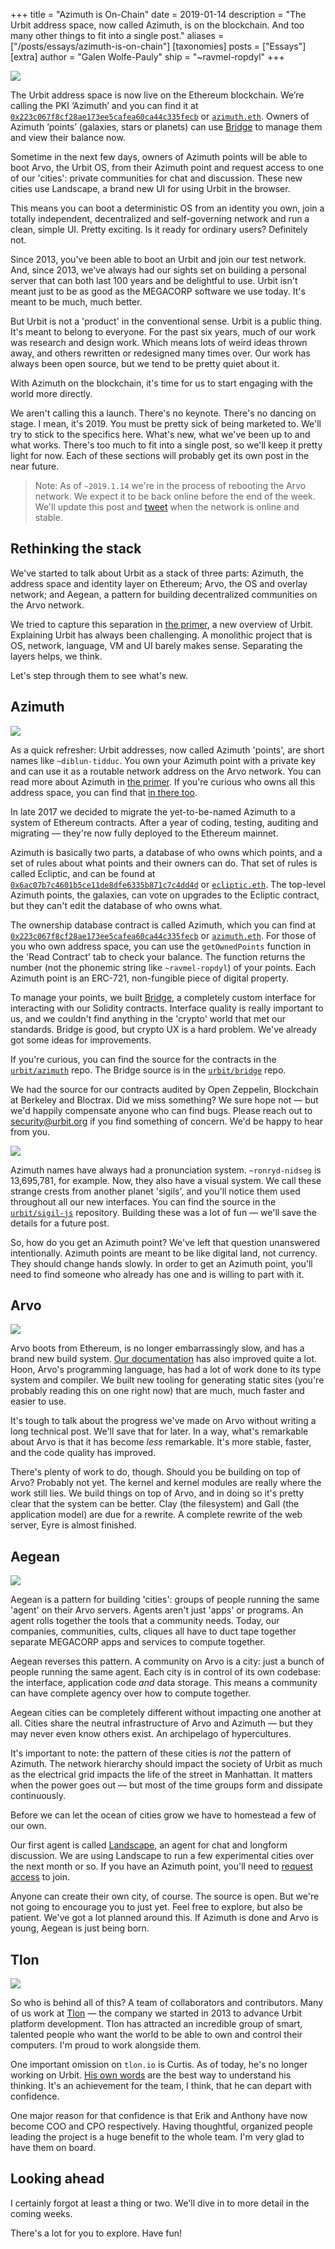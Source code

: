 +++
title = "Azimuth is On-Chain"
date = 2019-01-14
description = "The Urbit address space, now called Azimuth, is on the blockchain. And too many other things to fit into a single post."
aliases = ["/posts/essays/azimuth-is-on-chain"]
[taxonomies]
posts = ["Essays"]
[extra]
author = "Galen Wolfe-Pauly"
ship = "~ravmel-ropdyl"
+++

![](https://media.urbit.org/site/arvo-4.svg)

The Urbit address space is now live on the Ethereum blockchain. We’re calling the PKI ‘Azimuth’ and you can find it at [`0x223c067f8cf28ae173ee5cafea60ca44c335fecb`](https://etherscan.io/address/0x223c067f8cf28ae173ee5cafea60ca44c335fecb) or [`azimuth.eth`](https://etherscan.io/address/azimuth.eth). Owners of Azimuth ‘points’ (galaxies, stars or planets) can use [Bridge](https://github.com/urbit/bridge/releases) to manage them and view their balance now.

Sometime in the next few days, owners of Azimuth points will be able to boot Arvo, the Urbit OS, from their Azimuth point and request access to one of our 'cities': private communities for chat and discussion. These new cities use Landscape, a brand new UI for using Urbit in the browser.

This means you can boot a deterministic OS from an identity you own, join a totally independent, decentralized and self-governing network and run a clean, simple UI. Pretty exciting. Is it ready for ordinary users? Definitely not.

Since 2013, you've been able to boot an Urbit and join our test network. And, since 2013, we've always had our sights set on building a personal server that can both last 100 years and be delightful to use. Urbit isn't meant just to be as good as the MEGACORP software we use today. It's meant to be much, much better.

But Urbit is not a 'product' in the conventional sense. Urbit is a public thing. It's meant to belong to everyone. For the past six years, much of our work was research and design work. Which means lots of weird ideas thrown away, and others rewritten or redesigned many times over. Our work has always been open source, but we tend to be pretty quiet about it.

With Azimuth on the blockchain, it's time for us to start engaging with the world more directly.

We aren't calling this a launch. There's no keynote. There's no dancing on stage. I mean, it's 2019. You must be pretty sick of being marketed to. We'll try to stick to the specifics here. What's new, what we've been up to and what works. There's too much to fit into a single post, so we'll keep it pretty light for now. Each of these sections will probably get its own post in the near future.

> Note: As of `~2019.1.14` we're in the process of rebooting the Arvo network. We expect it to be back online before the end of the week. We'll update this post and [tweet](https://twitter.com/urbit) when the network is online and stable.

## Rethinking the stack

We've started to talk about Urbit as a stack of three parts: Azimuth, the address space and identity layer on Ethereum; Arvo, the OS and overlay network; and Aegean, a pattern for building decentralized communities on the Arvo network.

We tried to capture this separation in [the primer](/primer), a new overview of Urbit. Explaining Urbit has always been challenging. A monolithic project that is OS, network, language, VM and UI barely makes sense. Separating the layers helps, we think.

Let's step through them to see what's new.

## Azimuth

![](https://media.urbit.org/site/bridge-0.png)

As a quick refresher: Urbit addresses, now called Azimuth 'points', are short names like `~diblun-tidduc`. You own your Azimuth point with a private key and can use it as a routable network address on the Arvo network. You can read more about Azimuth in [the primer](/primer#what-azimuth-is). If you're curious who owns all this address space, you can find that [in there too](/primer#azimuth-distribution).

In late 2017 we decided to migrate the yet-to-be-named Azimuth to a system of Ethereum contracts. After a year of coding, testing, auditing and migrating — they're now fully deployed to the Ethereum mainnet.

Azimuth is basically two parts, a database of who owns which points, and a set of rules about what points and their owners can do. That set of rules is called Ecliptic, and can be found at [`0x6ac07b7c4601b5ce11de8dfe6335b871c7c4dd4d`](https://etherscan.io/address/0x6ac07b7c4601b5ce11de8dfe6335b871c7c4dd4d) or [`ecliptic.eth`](https://etherscan.io/address/ecliptic.eth). The top-level Azimuth points, the galaxies, can vote on upgrades to the Ecliptic contract, but they can't edit the database of who owns what.

The ownership database contract is called Azimuth, which you can find at [`0x223c067f8cf28ae173ee5cafea60ca44c335fecb`](https://etherscan.io/address/0x223c067f8cf28ae173ee5cafea60ca44c335fecb) or [`azimuth.eth`](https://etherscan.io/address/azimuth.eth). For those of you who own address space, you can use the `getOwnedPoints` function in the 'Read Contract' tab to check your balance. The function returns the number (not the phonemic string like `~ravmel-ropdyl`) of your points. Each Azimuth point is an ERC-721, non-fungible piece of digital property.

To manage your points, we built [Bridge](https://github.com/urbit/bridge/releases), a completely custom interface for interacting with our Solidity contracts. Interface quality is really important to us, and we couldn't find anything in the 'crypto' world that met our standards. Bridge is good, but crypto UX is a hard problem. We've already got some ideas for improvements.

If you're curious, you can find the source for the contracts in the [`urbit/azimuth`](https://github.com/urbit/azimuth) repo. The Bridge source is in the [`urbit/bridge`](https://github.com/urbit/bridge) repo.

We had the source for our contracts audited by Open Zeppelin, Blockchain at Berkeley and Bloctrax. Did we miss something? We sure hope not — but we'd happily compensate anyone who can find bugs. Please reach out to security@urbit.org if you find something of concern. We'd be happy to hear from you.

![](https://media.urbit.org/site/sigils.svg)

Azimuth names have always had a pronunciation system. `~ronryd-nidseg` is 13,695,781, for example. Now, they also have a visual system. We call these strange crests from another planet 'sigils', and you'll notice them used throughout all our new interfaces. You can find the source in the [`urbit/sigil-js`](https://github.com/urbit/sigil-js) repository. Building these was a lot of fun — we'll save the details for a future post.

So, how do you get an Azimuth point? We've left that question unanswered intentionally. Azimuth points are meant to be like digital land, not currency. They should change hands slowly. In order to get an Azimuth point, you'll need to find someone who already has one and is willing to part with it.

## Arvo

![](https://media.urbit.org/site/fast-lux-3.gif)

Arvo boots from Ethereum, is no longer embarrassingly slow, and has a brand new build system. [Our documentation](https://urbit.org/docs/learn/arvo/hoon) has also improved quite a lot. Hoon, Arvo's programming language, has had a lot of work done to its type system and compiler. We built new tooling for generating static sites (you're probably reading this on one right now) that are much, much faster and easier to use.

It's tough to talk about the progress we've made on Arvo without writing a long technical post. We'll save that for later. In a way, what's remarkable about Arvo is that it has become *less* remarkable. It's more stable, faster, and the code quality has improved.

There's plenty of work to do, though. Should you be building on top of Arvo? Probably not yet. The kernel and kernel modules are really where the work still lies. We build things on top of Arvo, and in doing so it's pretty clear that the system can be better. Clay (the filesystem) and Gall (the application model) are due for a rewrite. A complete rewrite of the web server, Eyre is almost finished.

## Aegean

![](https://media.urbit.org/site/landscape-inbox.png)

Aegean is a pattern for building 'cities': groups of people running the same 'agent' on their Arvo servers. Agents aren't just 'apps' or programs. An agent rolls together the tools that a community needs. Today, our companies, communities, cults, cliques all have to duct tape together separate MEGACORP apps and services to compute together.

Aegean reverses this pattern. A community on Arvo is a city: just a bunch of people running the same agent. Each city is in control of its own codebase: the interface, application code _and_ data storage. This means a community can have complete agency over how to compute together.

Aegean cities can be completely different without impacting one another at all. Cities share the neutral infrastructure of Arvo and Azimuth — but they may never even know others exist. An archipelago of hypercultures.

It's important to note: the pattern of these cities is _not_ the pattern of Azimuth. The network hierarchy should impact the society of Urbit as much as the electrical grid impacts the life of the street in Manhattan. It matters when the power goes out — but most of the time groups form and dissipate continuously.

Before we can let the ocean of cities grow we have to homestead a few of our own.

Our first agent is called [Landscape](https://github.com/urbit/urbit/tree/master/pkg/interface), an agent for chat and longform discussion. We are using Landscape to run a few experimental cities over the next month or so. If you have an Azimuth point, you'll need to [request access](mailto:support@urbit.org) to join.

Anyone can create their own city, of course. The source is open. But we're not going to encourage you to just yet. Feel free to explore, but also be patient. We've got a lot planned around this. If Azimuth is done and Arvo is young, Aegean is just being born.

## Tlon

![](https://media.urbit.org/site/office-1.jpg)

So who is behind all of this? A team of collaborators and contributors. Many of us work at [Tlon](https://tlon.io) — the company we started in 2013 to advance Urbit platform development. Tlon has attracted an incredible group of smart, talented people who want the world to be able to own and control their computers. I'm proud to work alongside them.

One important omission on `tlon.io` is Curtis. As of today, he's no longer working on Urbit. [His own words](/posts/essays/a-founders-farewell) are the best way to understand his thinking. It's an achievement for the team, I think, that he can depart with confidence.

One major reason for that confidence is that Erik and Anthony have now become COO and CPO respectively. Having thoughtful, organized people leading the project is a huge benefit to the whole team. I'm very glad to have them on board.

## Looking ahead

I certainly forgot at least a thing or two. We'll dive in to more detail in the coming weeks.

There's a lot for you to explore. Have fun!
